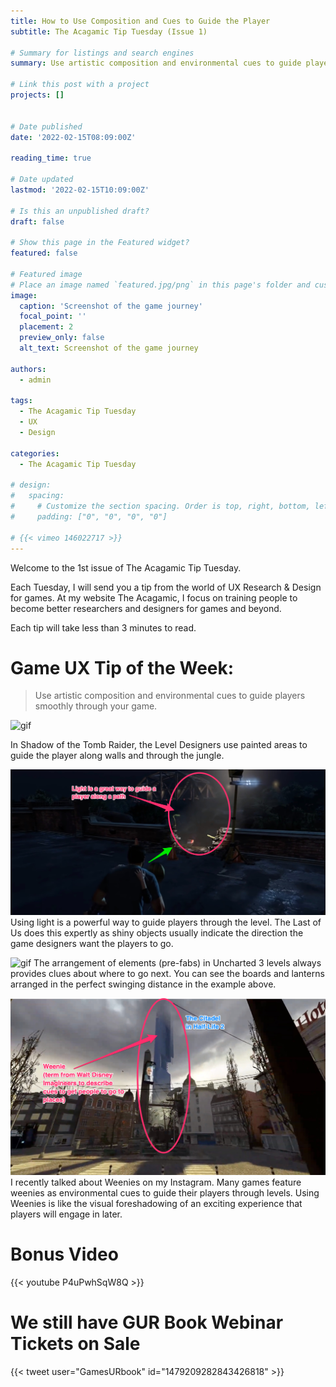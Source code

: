 ```yaml
---
title: How to Use Composition and Cues to Guide the Player
subtitle: The Acagamic Tip Tuesday (Issue 1)

# Summary for listings and search engines
summary: Use artistic composition and environmental cues to guide players smoothly through your game.

# Link this post with a project
projects: []


# Date published
date: '2022-02-15T08:09:00Z'

reading_time: true

# Date updated
lastmod: '2022-02-15T10:09:00Z'

# Is this an unpublished draft?
draft: false

# Show this page in the Featured widget?
featured: false

# Featured image
# Place an image named `featured.jpg/png` in this page's folder and customize its options here.
image:
  caption: 'Screenshot of the game journey'
  focal_point: ''
  placement: 2
  preview_only: false
  alt_text: Screenshot of the game journey

authors:
  - admin

tags:
  - The Acagamic Tip Tuesday
  - UX
  - Design

categories:
  - The Acagamic Tip Tuesday

# design:
#   spacing:
#     # Customize the section spacing. Order is top, right, bottom, left.
#     padding: ["0", "0", "0", "0"]

# {{< vimeo 146022717 >}}
---
```

Welcome to the 1st issue of The Acagamic Tip Tuesday.

Each Tuesday, I will send you a tip from the world of UX Research & Design for games. At my website The Acagamic, I focus on training people to become better researchers and designers for games and beyond.

Each tip will take less than 3 minutes to read.

# Game UX Tip of the Week:
> Use artistic composition and environmental cues to guide players smoothly through your game.

![gif](./tombraider.gif)

In Shadow of the Tomb Raider, the Level Designers use painted areas to guide the player along walls and through the jungle.

![png](./LastOfUslight.png)
Using light is a powerful way to guide players through the level. The Last of Us does this expertly as shiny objects usually indicate the direction the game designers want the players to go.

![gif](./Uncharted4-ani.gif)
The arrangement of elements (pre-fabs) in Uncharted 3 levels always provides clues about where to go next. You can see the boards and lanterns arranged in the perfect swinging distance in the example above.

![png](./weenie.png)
I recently talked about Weenies on my Instagram. Many games feature weenies as environmental cues to guide their players through levels. Using Weenies is like the visual foreshadowing of an exciting experience that players will engage in later.

# Bonus Video
{{< youtube P4uPwhSqW8Q >}}

# We still have GUR Book Webinar Tickets on Sale
{{< tweet user="GamesURbook" id="1479209282843426818" >}}
